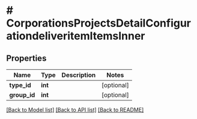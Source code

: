 # # CorporationsProjectsDetailConfigurationdeliveritemItemsInner

## Properties

Name | Type | Description | Notes
------------ | ------------- | ------------- | -------------
**type_id** | **int** |  | [optional]
**group_id** | **int** |  | [optional]

[[Back to Model list]](../../README.md#models) [[Back to API list]](../../README.md#endpoints) [[Back to README]](../../README.md)
